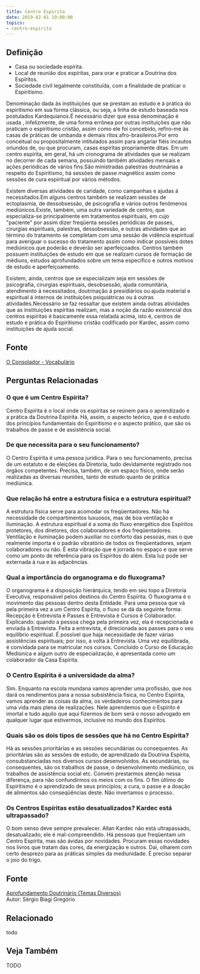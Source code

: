 ```yaml
---
title: Centro Espírita
date: 2019-02-01 19:00:00
topics:
- centro-espirita
---
```


## Definição
* Casa ou sociedade espírita. 
* Local de reunião dos espíritas, para orar e praticar a Doutrina dos Espíritos. 
* Sociedade civil legalmente constituída, com a finalidade de praticar o Espiritismo.

Denominação dada às instituições que se prestam ao estudo e à prática do
espiritismo em sua forma clássica, ou seja, a linha de estudo baseada nos
postulados Kardequianos.É necessário dizer que essa denominação é usada ,
infelizmente, de uma forma errônea por outras instituições que não praticam o
espiritismo cristão, assim como ele foi concebido, refiro-me às casas de
práticas de umbanda e demais ritos afro-brasileiros.Por erro conceitual ou
propositalmente intitulados assim para angariar fiéis incautos oriundos de, ou
que procuram, casas espíritas propriamente ditas. Em um centro espírita, em
geral, há um cronograma de atividades que se realizam no decorrer de cada
semana, possuindo também atividades mensais e ações periódicas de vários
fins.São ministradas palestras doutrinárias a respeito do Espiritismo, há
sessões de passe magnético assim como sessões de cura espiritual por vários
métodos. 

Existem diversas atividades de caridade, como campanhas e ajudas á
necessitados.Em alguns centros também se realizam sessões de ectoplasmia, de
dessobsessão, de psicografia e vários outros fenômenos mediúnicos.Existe,
também, uma outra variedade de centro, que especializa-se principalmente em
tratamentos espirituais, em cujo "paciente" por assim dizer freqüenta sessões
periódicas de passes, cirurgias espirituais, palestras, dessobsessão, e outras
atividades que ao término do tratamento se completam com uma sessão de vidência
espiritual para averiguar o sucesso do tratamento assim como indicar possíveis
dotes mediúnicos que poderão e deverão ser aperfeiçoados. Centros também
possuem instituições de estudo em que se realizam cursos de formação de
médiuns, estudos aprofundados sobre um tema específico e outros motivos de
estudo e aperfeiçoamento.

Existem, ainda, centros que se especializam seja em sessões de psicografia,
cirurgias espirituais, desobsessão, ajuda comunitária, atendimento á
necessitados, doutrinação á presidiários ou ajuda material e espiritual á
internos de instituições psiquiátricas ou á outras atividades.Necessário se faz
ressaltar que existem ainda outras atividades que as instituições espíritas
realizam, mas a noção da razão existencial dos centros espíritas é basicamente
essa relatada acima, isto é, centros de estudo e prática do Espiritismo cristão
codificado por Kardec, assim como instituições de ajuda social. 

## Fonte
[O Consolador - Vocabulário](http://www.oconsolador.com.br/linkfixo/vocabulario/principal.html)


## Perguntas Relacionadas

### O que é um Centro Espírita?
Centro Espírita é o local onde os espíritas se reúnem para o aprendizado
e a prática da Doutrina Espírita. Há, assim, o aspecto teórico, que é o
estudo dos princípios fundamentais do Espiritismo e o aspecto prático,
que são os trabalhos de passe e de assistência social.

### De que necessita para o seu funcionamento?
O Centro Espírita é uma pessoa jurídica. Para o seu funcionamento,
precisa de um estatuto e de eleições da Diretoria, tudo devidamente
registrado nos órgãos competentes. Precisa, também, de um espaço físico,
onde serão realizadas as diversas reuniões, tanto de estudo quanto de
prática mediúnica.

### Que relação há entre a estrutura física e a estrutura espiritual?
A estrutura física serve para acomodar os freqüentadores. Não há
necessidade de compartimentos luxuosos, mas de boa ventilação e
iluminação. A estrutura espiritual é a soma do fluxo energético dos
Espíritos protetores, dos diretores, dos colaboradores e dos
freqüentadores. Ventilação e iluminação podem auxiliar no conforto das
pessoas, mas o que realmente importa é o padrão vibratório de todos os
freqüentadores, sejam colaboradores ou não. É esta vibração que é
jorrada no espaço e que serve como um ponto de referência para os
Espíritos do além. Esta luz pode ser externada à rua e às adjacências.

### Qual a importância do organograma e do fluxograma?
O organograma é a disposição hierárquica, tendo em seu topo a Diretoria
Executiva, responsável pelos destinos do Centro Espírita. O fluxograma é
o movimento das pessoas dentro desta Entidade. Para uma pessoa que vá
pela primeira vez a um Centro Espírita, o fluxo se dá da seguinte forma:
Recepção è Entrevista è Passes è Entrevista è Cursos è Colaborador.
Explicando: quando a pessoa chega pela primeira vez, ela é recepcionada
e enviada à Entrevista. Feita a entrevista, é direcionada aos passes
para o seu equilíbrio espiritual. É possível que haja necessidade de
fazer várias assistências espirituais; por isso, a volta à Entrevista.
Uma vez equilibrada, é convidada para se matricular nos cursos.
Concluído o Curso de Educação Mediúnica e algum outro de especialização,
é apresentada como um colaborador da Casa Espírita.

### O Centro Espírita é a universidade da alma?
Sim. Enquanto na escola mundana vamos aprender uma profissão, que nos
dará os rendimentos para a nossa subsistência física, no Centro
Espírita, vamos aprender as coisas da alma, os verdadeiros conhecimentos
para uma vida mais plena de realizações. Nele aprendemos que o Espírito
é imortal e tudo aquilo que aqui fizermos de bom será o nosso advogado
em qualquer lugar que estivermos, inclusive no mundo dos Espíritos.

### Quais são os dois tipos de sessões que há no Centro Espírita?
Há as sessões prioritárias e as sessões secundárias ou
consequentes. As prioritárias são as sessões de estudo, de
aprendizado da Doutrina Espírita, consubstanciadas nos diversos cursos
desenvolvidos. As secundárias, ou consequentes, são os trabalhos de
passe, o desenvolvimento mediúnico, os trabalhos de assistência social
etc. Convém prestarmos atenção nessa diferença, para não confundirmos os
meios com os fins. O fim último do Espiritismo é o aprendizado de seus
princípios; a cura, o passe e a doação de alimentos são conseqüências
deste. Não invertamos o processo.

### Os Centros Espíritas estão desatualizados? Kardec está ultrapassado?
O bom senso deve sempre prevalecer. Allan Kardec não está ultrapassado,
desatualizado; ele é mal-compreendido. Há pessoas que freqüentam um
Centro Espírita, mas são ávidas por novidades. Procuram essas novidades
nos livros que tratam das cores, da energização e outros. Daí, olharem
com certo desprezo para as práticas simples da mediunidade. É preciso
separar o joio do trigo.


## Fonte
[Aprofundamento Doutrinário (Temas Diversos)](https://sites.google.com/view/aprofundamentodoutrinario/centro-espírita)  
Autor: Sérgio Biagi Gregório

## Relacionado
todo

## Veja Também
TODO

